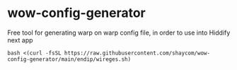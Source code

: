 # wow-config-generator
Free tool for generating warp on warp config file, in order to use into Hiddify next app

```
bash <(curl -fsSL https://raw.githubusercontent.com/shaycom/wow-config-generator/main/endip/wireges.sh)
```
